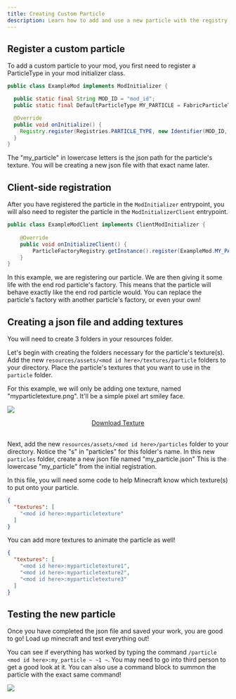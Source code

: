 ```yaml
---
title: Creating Custom Particle
description: Learn how to add and use a new particle with the registry.
---
```


## Register a custom particle

To add a custom particle to your mod, you first need to register a ParticleType in your mod initializer class. 

```java
public class ExampleMod implements ModInitializer {

  public static final String MOD_ID = "mod_id";
  public static final DefaultParticleType MY_PARTICLE = FabricParticleTypes.simple();

  @Override
  public void onInitialize() {
    Registry.register(Registries.PARTICLE_TYPE, new Identifier(MOD_ID, "my_particle"), MY_PARTICLE);
  }
}
```

The "my_particle" in lowercase letters is the json path for the particle's texture. You will be creating a new json file with that exact name later.

## Client-side registration

After you have registered the particle in the `ModInitializer` entrypoint, you will also need to register the particle in the `ModInitializerClient` entrypoint.

```java
public class ExampleModClient implements ClientModInitializer {
    
    @Override
    public void onInitializeClient() {
        ParticleFactoryRegistry.getInstance().register(ExampleMod.MY_PARTICLE, EndRodParticle.Factory::new);
    }
}
```

In this example, we are registering our particle. We are then giving it some life with the end rod particle's factory. This means that the particle will behave exactly like the end rod particle would. You can replace the particle's factory with another particle's factory, or even your own!

## Creating a json file and adding textures

You will need to create 3 folders in your resources folder.

Let's begin with creating the folders necessary for the particle's texture(s). Add the new `resources/assets/<mod id here>/textures/particle` folders to your directory. Place the particle's textures that you want to use in the `particle` folder.

For this example, we will only be adding one texture, named "myparticletexture.png". It'll be a simple pixel art smiley face.

![](/misc/creating_particles_0.png)

<div align="center">
    <a target="_blank" href="/misc/creating_particles_0_small.png">Download Texture</a>
</div>
<br>

Next, add the new `resources/assets/<mod id here>/particles` folder to your directory. Notice the "s" in "particles" for this folder's name. In this new `particles` folder, create a new json file named "my_particle.json" This is the lowercase "my_particle" from the initial registration.

In this file, you will need some code to help Minecraft know which texture(s) to put onto your particle.

```json
{
  "textures": [
    "<mod id here>:myparticletexture"
  ]
}
```

You can add more textures to animate the particle as well!

```json
{
  "textures": [
    "<mod id here>:myparticletexture1",
    "<mod id here>:myparticletexture2",
    "<mod id here>:myparticletexture3"
  ]
}
```

## Testing the new particle

Once you have completed the json file and saved your work, you are good to go! Load up minecraft and test everything out! 

You can see if everything has worked by typing the command `/particle <mod id here>:my_particle ~ ~1 ~`. You may need to go into third person to get a good look at it. You can also use a command block to summon the particle with the exact same command!

![](/misc/creating_particles_1.png)

